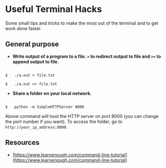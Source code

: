 # Useful Terminal Hacks


Some small tips and tricks to make the most out of the terminal and to get work done faster.

## General purpose

+	**Write output of a program to a file. `>` to redirect output to file and `>>` to append output to file.**

```

$	./a.out > file.txt

$	./a.out >> file.txt

```

+	**Share a folder on your local network.**

```

$	python -m SimpleHTTPServer 8000

```

Above command will host the HTTP server on port 8000 (you can change the port number if you want). To access the folder, go to `http://your_ip_address:8000`.


## Resources

+	[https://www.learnenough.com/command-line-tutorial](https://www.learnenough.com/command-line-tutorial)

